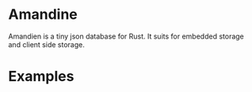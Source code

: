 # Amandine

Amandien is a tiny json database for Rust. It suits for embedded storage and client side storage. 

# Examples

